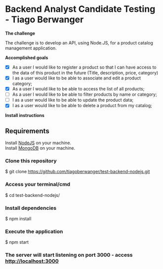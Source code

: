 <h1>Backend Analyst Candidate Testing - Tiago Berwanger</h1>

<strong>The challenge</strong>

The challenge is to develop an API, using Node.JS, for a product catalog management application.
 
<strong>Accomplished goals</strong>

- [x] As a user I would like to register a product so that I can have access to the data of this product in the future (Title, description, price, category)
- [x] I as a user would like to be able to associate and edit a product category;
- [x] As a user I would like to be able to access the list of all products;
- [ ] As a user I would like to be able to filter products by name or category;
- [ ] I as a user would like to be able to update the product data;
- [x] I as a user would like to be able to delete a product from my catalog;
 
<strong>Install instructions</strong>

## Requirements

Install [NodeJS](https://nodejs.org/pt-br/download/package-manager/) on your machine.  
Install [MongoDB](https://docs.mongodb.com/manual/installation/) on your machine.  

### Clone this repository
$ git clone <https://github.com/tiagoberwanger/test-backend-nodejs.git>

### Access your terminal/cmd
$ cd test-backend-nodejs/

### Install dependencies
$ npm install

### Execute the application 
$ npm start

### The server will start listening on port 3000 - access <http://localhost:3000>
